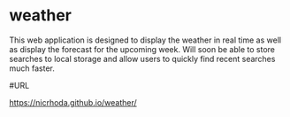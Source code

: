 # weather

This web application is designed to display the weather in real time as well as display the forecast for the upcoming week.  Will soon be able to store searches to local storage and allow users to quickly find recent searches much faster.

#URL

https://nicrhoda.github.io/weather/